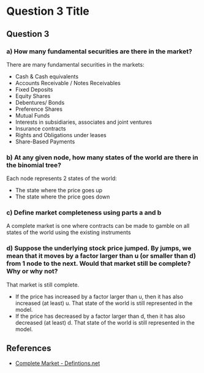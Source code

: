 # Question 3 Title

## Question 3

### a) How many fundamental securities are there in the market?

There are many fundamental securities in the markets:

* Cash & Cash equivalents
* Accounts Receivable / Notes Receivables
* Fixed Deposits
* Equity Shares
* Debentures/ Bonds
* Preference Shares
* Mutual Funds
* Interests in subsidiaries, associates and joint ventures
* Insurance contracts
* Rights and Obligations under leases
* Share-Based Payments

### b) At any given node, how many states of the world are there in the binomial tree?

Each node represents 2 states of the world:

* The state where the price goes up
* The state where the price goes down

### c) Define market completeness using parts a and b

A complete market is one where contracts can be made to gamble on all states of the world using the existing instruments

### d) Suppose the underlying stock price jumped. By jumps, we mean that it moves by a factor larger than u (or smaller than d) from 1 node to the next. Would that market still be complete? Why or why not?

That market is still complete.

* If the price has increased by a factor larger than u, then it has also increased (at least) u. That state of the world is still represented in the model.
* If the price has decreased by a factor larger than d, then it has also decreased (at least) d. That state of the world is still represented in the model.

## References

* [Complete Market - Defintions.net](https://www.definitions.net/definition/complete+market)


